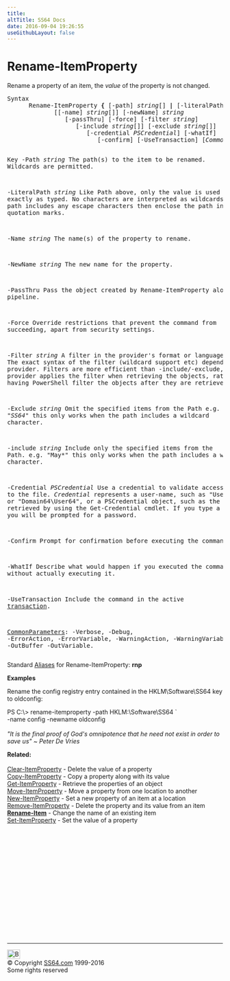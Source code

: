 ```yaml
---
title:
altTitle: SS64 Docs
date: 2016-09-04 19:26:55
useGithubLayout: false
---
```

<!-- #BeginLibraryItem "/Library/head_ps.lbi" --><!-- #EndLibraryItem --><h1>Rename-ItemProperty</h1> 
<p>Rename a property of an item, the <i>value </i>of the property is not changed.</p>
<pre>Syntax
      Rename-ItemProperty <b>{</b> [-path] <i>string</i>[] <b>|</b> [-literalPath] <i>string</i>[] <b>}</b>
             [[-name] <i>string</i>[]] [-newName] <i>string</i>
                [-passThru] [-force] [-filter <i>string</i>] 
                   [-include <i>string</i>[]] [-exclude <i>string</i>[]]
                      [-credential <i>PSCredential</i>] [-whatIf]
                         [-confirm] [-UseTransaction] [<i>CommonParameters</i>]

Key
   -Path <i>string</i>
       The path(s) to the item to be renamed. Wildcards are permitted.

   -LiteralPath <i>string</i>
       Like Path above, only the value is used exactly as typed.
       No characters are interpreted as wildcards. If the path includes any
       escape characters then enclose the path in single quotation marks.

   -Name <i>string</i>
       The name(s) of the property to rename.

   -NewName <i>string</i>
       The new name for the property.

   -PassThru 
       Pass the object created by Rename-ItemProperty along the pipeline. 

   -Force
       Override restrictions that prevent the command from succeeding, apart
       from security settings.

   -Filter <i>string</i>
       A filter in the provider's format or language. 
       The exact syntax of the filter (wildcard support etc) depends on the provider.
       Filters are more efficient than -include/-exclude, because the provider
       applies the filter when retrieving the objects, rather than having 
       PowerShell filter the objects after they are retrieved.

   -Exclude <i>string</i>
       Omit the specified items from the Path e.g. "*SS64*"
       this only works when the path includes a wildcard character.

   -include <i>string</i>
       Include only the specified items from the Path. e.g. "May*"
       this only works when the path includes a wildcard character.
         
   -Credential <i>PSCredential</i>
       Use a credential to validate access to the file. <i>Credential</i> represents
       a user-name, such as "User64" or "Domain64\User64", or a PSCredential
       object, such as the one retrieved by using the Get-Credential cmdlet.
       If you type a user name, you will be prompted for a password.

   -Confirm
       Prompt for confirmation before executing the command.

   -WhatIf
       Describe what would happen if you executed the command without actually executing it.

   -UseTransaction
       Include the command in the active <a href="syntax-transactions.html">transaction</a>.

   <a href="common.html">CommonParameters</a>:
       -Verbose, -Debug, -ErrorAction, -ErrorVariable, -WarningAction, -WarningVariable,
       -OutBuffer -OutVariable.</pre>
<p>
  Standard <a href="get-alias.html">Aliases</a> for Rename-ItemProperty:<span class="code"> <b>rnp</b></span></p>
<p><b>Examples</b></p>
<p>Rename the config registry entry contained in the HKLM\Software\SS64 key to oldconfig:</p>
<p><span class="code">PS C:\&gt; rename-itemproperty -path HKLM:\Software\SS64 `<br>
-name config -newname oldconfig</span><br>
  <br>
<i class="quote">"It is the final proof of God's omnipotence that he need not exist in order to
save us" ~ Peter De Vries</i></p>
<p><b>Related:</b><br>
  <br>
  <a href="clear-itemproperty.html">Clear-ItemProperty</a> - Delete the value of a property<br>
<a href="copy-itemproperty.html">Copy-ItemProperty</a> - Copy a property along with its value<br>
<a href="get-itemproperty.html">Get-ItemProperty</a> - Retrieve the properties of an object<br>
<a href="move-itemproperty.html">Move-ItemProperty</a> - Move a property from one location to another<br>
<a href="new-itemproperty.html">New-ItemProperty</a> - Set a new property of an item at a location<br>
<a href="remove-itemproperty.html">Remove-ItemProperty</a> - Delete the property and its value from an item<br>
<a href="rename-item.html"><b>Rename-Item</b></a> - Change the name of an existing item<br>
<a href="set-itemproperty.html">Set-ItemProperty</a> - Set the value of a property</p><!-- #BeginLibraryItem "/Library/foot_ps.lbi" --><p><script async="" src="//pagead2.googlesyndication.com/pagead/js/adsbygoogle.js"></script>
<!-- PowerShell300 -->
<ins class="adsbygoogle" style="display:inline-block;width:300px;height:250px" data-ad-client="ca-pub-6140977852749469" data-ad-slot="6253539900"></ins>
<script>
(adsbygoogle = window.adsbygoogle || []).push({});
</script></p>
<hr>
<div id="bl" class="footer"><a href="#"><img src="../images/top.png" width="30" height="22" alt="Back to the Top"></a></div>
<div id="br" class="footer, tagline">© Copyright <a href="http://ss64.com/">SS64.com</a> 1999-2016<br>
Some rights reserved</div><!-- #EndLibraryItem -->

